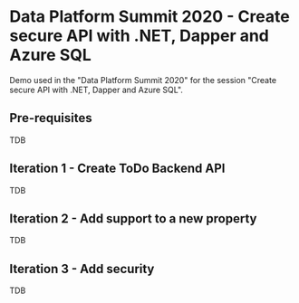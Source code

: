 # Data Platform Summit 2020 - Create secure API with .NET, Dapper and Azure SQL

Demo used in the "Data Platform Summit 2020" for the session "Create secure API with .NET, Dapper and Azure SQL".

## Pre-requisites

TDB

## Iteration 1 - Create ToDo Backend API

TDB

## Iteration 2 - Add support to a new property

TDB

## Iteration 3 - Add security

TDB


